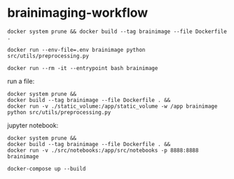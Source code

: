 # brainimaging-workflow

```
docker system prune && docker build --tag brainimage --file Dockerfile .
```

```
docker run --env-file=.env brainimage python src/utils/preprocessing.py
```

```
docker run --rm -it --entrypoint bash brainimage
```

run a file:

```
docker system prune && 
docker build --tag brainimage --file Dockerfile . && 
docker run -v ./static_volume:/app/static_volume -w /app brainimage python src/utils/preprocessing.py
```

jupyter notebook:

```
docker system prune && 
docker build --tag brainimage --file Dockerfile . && 
docker run -v ./src/notebooks:/app/src/notebooks -p 8888:8888 brainimage
```

```
docker-compose up --build
```